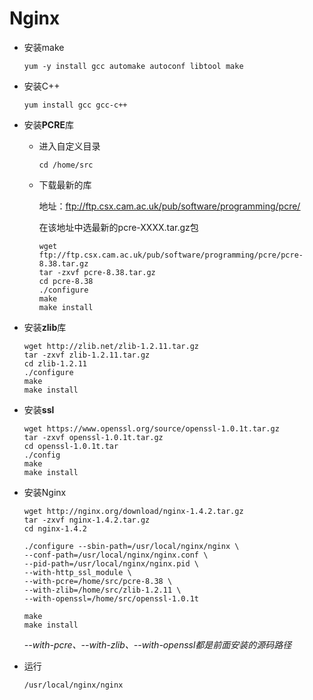 # Nginx

- 安装make

  `yum -y install gcc automake autoconf libtool make`

- 安装C++

  `yum install gcc gcc-c++`

- 安装**PCRE**库

  - 进入自定义目录

    `cd /home/src`

  - 下载最新的库

    地址：<u>ftp://ftp.csx.cam.ac.uk/pub/software/programming/pcre/</u>

    在该地址中选最新的pcre-XXXX.tar.gz包

    ```
    wget ftp://ftp.csx.cam.ac.uk/pub/software/programming/pcre/pcre-8.38.tar.gz 
    tar -zxvf pcre-8.38.tar.gz
    cd pcre-8.38
    ./configure
    make
    make install
    ```

- 安装**zlib**库

  ```
  wget http://zlib.net/zlib-1.2.11.tar.gz
  tar -zxvf zlib-1.2.11.tar.gz
  cd zlib-1.2.11
  ./configure
  make
  make install
  ```

- 安装**ssl**

  ```
  wget https://www.openssl.org/source/openssl-1.0.1t.tar.gz
  tar -zxvf openssl-1.0.1t.tar.gz
  cd openssl-1.0.1t.tar
  ./config
  make
  make install
  ```

- 安装Nginx

  ```
  wget http://nginx.org/download/nginx-1.4.2.tar.gz
  tar -zxvf nginx-1.4.2.tar.gz
  cd nginx-1.4.2
  
  ./configure --sbin-path=/usr/local/nginx/nginx \
  --conf-path=/usr/local/nginx/nginx.conf \
  --pid-path=/usr/local/nginx/nginx.pid \
  --with-http_ssl_module \
  --with-pcre=/home/src/pcre-8.38 \
  --with-zlib=/home/src/zlib-1.2.11 \
  --with-openssl=/home/src/openssl-1.0.1t
  
  make
  make install
  ```

  *--with-pcre、--with-zlib、--with-openssl都是前面安装的源码路径*

- 运行

  `/usr/local/nginx/nginx`
